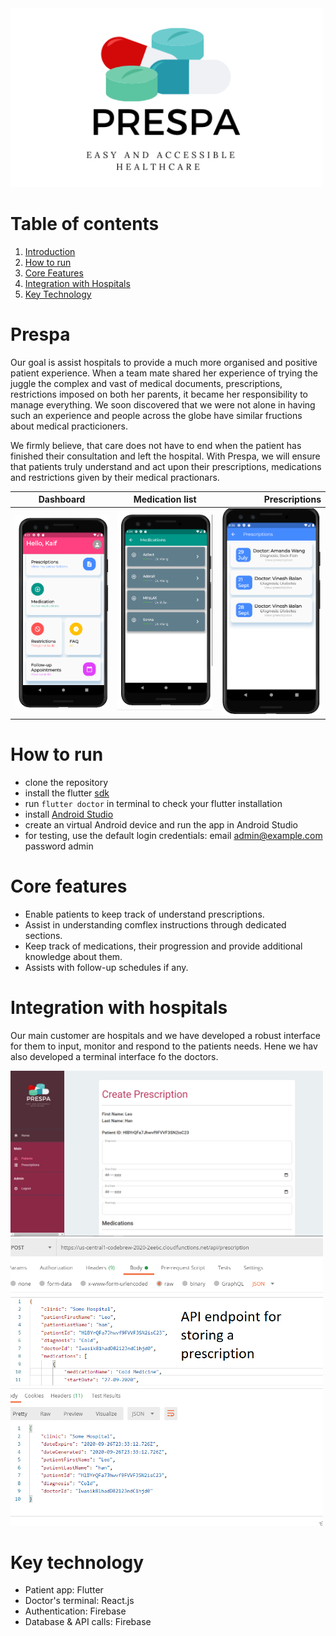<img src="img/prespa-banner.png" alt="Prespa Banner" width="500">

# Table of contents
1. [Introduction](#Prespa)
2. [How to run](#How-to-run)
3. [Core Features](#Core-features)
4. [Integration with Hospitals](#Integration-with-hospitals)
5. [Key Technology](#Key-technology) 

# Prespa
Our goal is assist hospitals to provide a much more organised and positive patient experience. When a team mate shared her experience of trying the juggle the complex and vast of medical documents, prescriptions, restrictions imposed on both her parents, it became her responsibility to manage everything. We soon discovered that we were not alone in having such an experience and people across the globe have similar fructions about medical practicioners. 

We firmly believe, that care does not have to end when the patient has finished their consultation and left the hospital. With Prespa, we will ensure that patients truly understand and act upon their prescriptions, medications and restrictions given by their medical practionars. 



| Dashboard        | Medication list   | Prescriptions   |
| ------------- |:-------------:| -----:|
| ![Screen 1](img/patient-db.png)    | ![Screen 2](img/medications-list.png) | ![Screen 3](img/prescriptions.png) |

# How to run
* clone the repository
* install the flutter [sdk](https://flutter.dev/docs/get-started/install)
* run `flutter doctor` in terminal to check your flutter installation
* install [Android Studio](https://developer.android.com/studio/install)
* create an virtual Android device and run the app in Android Studio
* for testing, use the default login credentials: email admin@example.com password admin

# Core features 
- Enable patients to keep track of understand prescriptions. 
- Assist in understanding comflex instructions through dedicated sections. 
- Keep track of medications, their progression and provide additional knowledge about them.
- Assists with follow-up schedules if any. 


# Integration with hospitals
Our main customer are hospitals and we have developed a robust interface for them to input, monitor and respond to the patients needs. Hene we hav also developed a terminal interface fo the doctors. 


<img src="img/prespa-doctor.png" alt="Prespa Doctor" width="500">


<img src="img/backend-pic.png" alt="Sample Backend" width="500">



# Key technology

- Patient app: Flutter 
- Doctor's terminal: React.js 
- Authentication: Firebase 
- Database & API calls: Firebase
